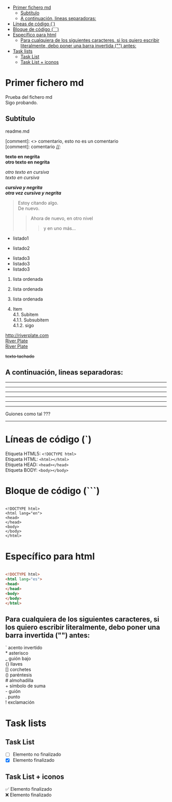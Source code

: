 - [Primer fichero md](#primer-fichero-md)
  - [Subtítulo](#subtítulo)
  - [A continuación, lineas separadoras:](#a-continuación-lineas-separadoras)
- [Líneas de código  (`)](#líneas-de-código--)
- [Bloque de código (```)](#bloque-de-código-)
- [Específico para html](#específico-para-html)
  - [Para cualquiera de los siguientes caracteres, si los quiero escribir literalmente, debo poner una barra invertida ("\") antes:](#para-cualquiera-de-los-siguientes-caracteres-si-los-quiero-escribir-literalmente-debo-poner-una-barra-invertida--antes)
- [Task lists](#task-lists)
  - [Task List](#task-list)
  - [Task List + iconos](#task-list--iconos)

# Primer fichero md
Prueba del fichero md  
Sigo probando.

## Subtítulo
readme.md

<!-- comentario
esto no se debería ver.
efectivamente, no se ve -->

[comment]: <> comentario, esto no es un comentario   
[comment]: comentario 
[//]: 

[//]: <> (Comentario que debe ir solo)

**texto en negrita**  
__otro texto en negrita__

*otro texto en cursiva*  
_texto en cursiva_  

***cursiva y negrita***  
___otra vez cursiva y negrita___

> Estoy citando algo.  
> De nuevo.  
>> Ahora de nuevo, en otro nivel  
>>> y en uno más...  

* listado1
- listado2
+ listado3
+ listado3
+ listado3

1. lista ordenada
2. lista ordenada
3. lista ordenada  

4. Item  
4.1. Subitem  
4.1.1. Subsubitem  
4.1.2. sigo  


<http://riverplate.com>  
[River Plate](http://riverplate.com)  
[River Plate](http://riverplate.com "comentario cuando pongo el cursor encima")  

~~texto tachado~~  

## A continuación, lineas separadoras:

---
***
___
* * *
_ _ _
- - -  


Guiones como tal ???  

- - -

# Líneas de código  (`)

Etiqueta HTML5: `<!DOCTYPE html>`   
Etiqueta HTML: `<html></html>`  
Etiqueta HEAD: `<head></head>`  
Etiqueta BODY: `<body></body>`  

# Bloque de código (```)  

``` 

<!DOCTYPE html>  
<html lang="en">  
<head>  
</head>  
<body>  
</body>  
</html>  

```  

# Específico para html  

~~~ html  

<!DOCTYPE html>  
<html lang="es">  
<head>
</head>
<body>
</body>
</html>

~~~  


## Para cualquiera de los siguientes caracteres, si los quiero escribir literalmente, debo poner una barra invertida ("\") antes:

\`  acento invertido  
\*  asterisco  
\_  guión bajo  
\{} llaves  
\[] corchetes  
\() paréntesis  
\#  almohadilla  
\+  símbolo de suma  
\-  guión  
\.  punto  
\!  exclamación  

  
# Task lists  

## Task List
- [ ] Elemento no finalizado    
- [x] Elemento finalizado 
 
## Task List + iconos  
:white_check_mark: Elemento finalizado  
:x: Elemento finalizado  







 














   














